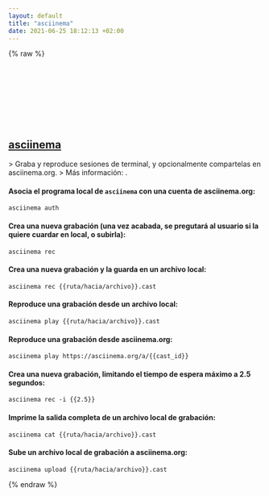 ```yaml
---
layout: default
title: "asciinema"
date: 2021-06-25 18:12:13 +02:00
---
```

{% raw %}
<h2 id="asciinema">
  <a href="/es/common/asciinema.html">asciinema</a> <a href="#asciinema"><svg class="icon">
    <use href="/assets/images/unicode_sprite.svg#link" />
  </svg></a>
</h2>
> Graba y reproduce sesiones de terminal, y opcionalmente compartelas en asciinema.org.
> Más información: <https://asciinema.org/>.

#### Asocia el programa local de `asciinema` con una cuenta de asciinema.org:
```shell
asciinema auth
```
#### Crea una nueva grabación (una vez acabada, se pregutará al usuario si la quiere cuardar en local, o subirla):
```shell
asciinema rec
```
#### Crea una nueva grabación y la guarda en un archivo local:
```shell
asciinema rec {{ruta/hacia/archivo}}.cast
```
#### Reproduce una grabación desde un archivo local:
```shell
asciinema play {{ruta/hacia/archivo}}.cast
```
#### Reproduce una grabación desde asciinema.org:
```shell
asciinema play https://asciinema.org/a/{{cast_id}}
```
#### Crea una nueva grabación, limitando el tiempo de espera máximo a 2.5 segundos:
```shell
asciinema rec -i {{2.5}}
```
#### Imprime la salida completa de un archivo local de grabación:
```shell
asciinema cat {{ruta/hacia/archivo}}.cast
```
#### Sube un archivo local de grabación a asciinema.org:
```shell
asciinema upload {{ruta/hacia/archivo}}.cast
```
{% endraw %}